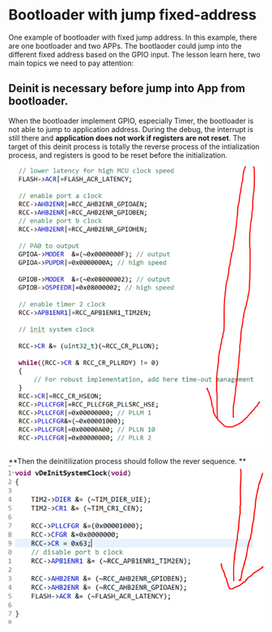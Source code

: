# Bootloader with jump fixed-address
One example of bootloader with fixed jump address. 
In this example, there are one bootloader and two APPs. 
The bootlaoder could jump into the different fixed address based on the GPIO input. 
The lesson learn here, two main topics we need to pay attention: 

## Deinit is necessary before jump into App from bootloader. 
When the bootloader implement GPIO, especially Timer, the bootloader is not able to jump to application address.
During the debug, the interrupt is still there and **application does not work if registers are not reset**.
The target of this deinit process is totally the reverse process of the intialization process, and registers is good to be reset before the initialization. 
![image](https://github.com/daoyou4000/Bootloader_fixed-address-/blob/main/images/Intialization.PNG)

**Then the deinitilization process should follow the rever sequence. **
![image](https://github.com/daoyou4000/Bootloader_fixed-address-/blob/main/images/Deinit.PNG)
